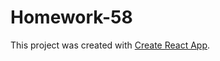 # Homework-58

This project was created with [Create React App](https://github.com/facebook/create-react-app).
